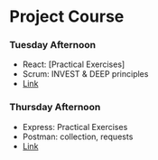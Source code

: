 # Project Course

### Tuesday Afternoon

- React: [Practical Exercises]
- Scrum: INVEST & DEEP principles
- [Link](./2023-10-31.md)

### Thursday Afternoon

- Express: Practical Exercises 
- Postman: collection, requests
- [Link](./2023-11-02.md)